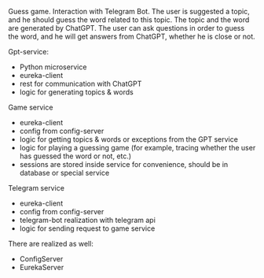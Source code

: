 Guess game. Interaction with Telegram Bot. The user is suggested a topic, and he should guess the word related to this topic. 
The topic and the word are generated by ChatGPT. 
The user can ask questions in order to guess the word, and he will get answers from ChatGPT, whether he is close or not.

Gpt-service:

- Python microservice
- eureka-client
- rest for communication with ChatGPT
- logic for generating topics & words

Game service

- eureka-client
- config from config-server
- logic for getting topics & words or exceptions from the GPT service
- logic for playing a guessing game (for example, tracing whether the user has guessed the word or not, etc.)
- sessions are stored inside service for convenience, should be in database or special service

Telegram service

- eureka-client
- config from config-server
- telegram-bot realization with telegram api
- logic for sending request to game service

There are realized as well:

- ConfigServer 
- EurekaServer
